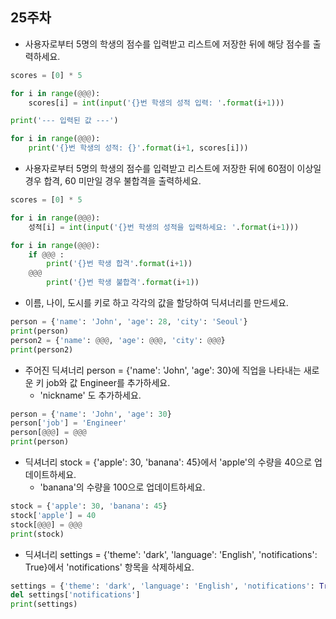 ## 25주차

- 사용자로부터 5명의 학생의 점수를 입력받고 리스트에 저장한 뒤에 해당 점수를 출력하세요.
  
```python
scores = [0] * 5

for i in range(@@@):
    scores[i] = int(input('{}번 학생의 성적 입력: '.format(i+1)))

print('--- 입력된 값 ---')

for i in range(@@@):
    print('{}번 학생의 성적: {}'.format(i+1, scores[i]))
```

- 사용자로부터 5명의 학생의 점수를 입력받고 리스트에 저장한 뒤에 60점이 이상일 경우 합격, 60 미만일 경우 불합격을 출력하세요.

```python
scores = [0] * 5

for i in range(@@@):
    성적[i] = int(input('{}번 학생의 성적을 입력하세요: '.format(i+1)))

for i in range(@@@):
    if @@@ :
        print('{}번 학생 합격'.format(i+1))
    @@@
        print('{}번 학생 불합격'.format(i+1))
```

- 이름, 나이, 도시를 키로 하고 각각의 값을 할당하여 딕셔너리를 만드세요.

```python
person = {'name': 'John', 'age': 28, 'city': 'Seoul'}
print(person)
person2 = {'name': @@@, 'age': @@@, 'city': @@@}
print(person2)
```


- 주어진 딕셔너리 person = {'name': 'John', 'age': 30}에 직업을 나타내는 새로운 키 job와 값 Engineer를 추가하세요.
  - 'nickname' 도 추가하세요.

```python
person = {'name': 'John', 'age': 30}
person['job'] = 'Engineer'
person[@@@] = @@@
print(person)
```

- 딕셔너리 stock = {'apple': 30, 'banana': 45}에서 'apple'의 수량을 40으로 업데이트하세요.
  - 'banana'의 수량을 100으로 업데이트하세요.

```python
stock = {'apple': 30, 'banana': 45}
stock['apple'] = 40
stock[@@@] = @@@
print(stock)
```

- 딕셔너리 settings = {'theme': 'dark', 'language': 'English', 'notifications': True}에서 'notifications' 항목을 삭제하세요.

```python
settings = {'theme': 'dark', 'language': 'English', 'notifications': True}
del settings['notifications']
print(settings)
```

